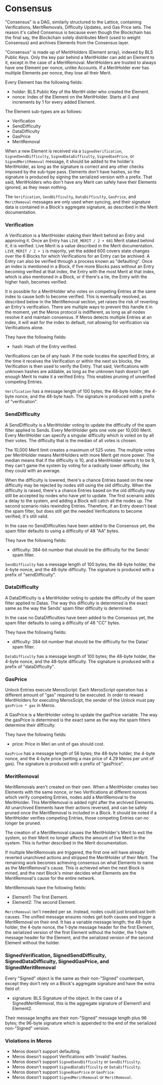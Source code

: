 # Consensus

"Consensus" is a DAG, similarly structured to the Lattice, containing Verifications, MeritRemovals, Difficulty Updates, and Gas Price sets. The reason it's called Consensus is because even though the Blockchain has the final say, the Blockchain solely distributes Merit (used to weight Consensus) and archives Elements from the Consensus layer.

"Consensus" is made up of MeritHolders (Element array), indexed by BLS Public Keys. Only the key pair behind a MeritHolder can add an Element to it, except in the case of a MeritRemoval. MeritHolders are trusted to always have one Element per nonce, unlike Accounts. If a MeritHolder ever has multiple Elements per nonce, they lose all their Merit.

Every Element has the following fields:

- holder: BLS Public Key of the MeritH older who created the Element.
- nonce: Index of the Element on the MeritHolder. Starts at 0 and increments by 1 for every added Element.

The Element sub-types are as follows:

- Verification
- SendDifficulty
- DataDifficulty
- GasPrice
- MeritRemoval

When a new Element is received via a `SignedVerification`, `SignedSendDifficulty`, `SignedDataDifficulty`, `SignedGasPrice`, or `SignedMeritRemoval` message, it should be added to the holder's MeritHolder, as long as the signature is correct and any other checks imposed by the sub-type pass. Elements don't have hashes, so the signature is produced by signing the serialized version with a prefix. That said, MeritHolders who don't have any Merit can safely have their Elements ignored, as they mean nothing.

The `Verification`, `SendDifficulty`, `DataDifficulty`, `GasPrice`, and `MeritRemoval` messages are only used when syncing, and their signature data is contained in a Block's aggregate signature, as described in the Merit documentation.

### Verification

A Verification is a MeritHolder staking their Merit behind an Entry and approving it. Once an Entry has `LIVE_MERIT / 2 + 601` Merit staked behind it, it is verified. Live Merit is a value described in the Merit documentation. `LIVE_MERIT / 2 + 1` is majority, yet the added 600 covers state changes over the 6 Blocks for which Verifications for an Entry can be archived. A Entry can also be verified through a process known as "defaulting". Once an index is mentioned in a Block, if five more Blocks pass without an Entry becoming verified at that index, the Entry with the most Merit at that index, which is also mentioned in a Block, or if there's a tie, the Entry with the higher hash, becomes verified.

It is possible for a MeritHolder who votes on competing Entries at the same index to cause both to become verified. This is eventually resolved, as described below in the MeritRemoval section, yet raises the risk of reverting an Entry's verification. There are multiple ways to prevent this handle it in the moment, yet the Meros protocol is indifferent, as long as all nodes resolve it and maintain consensus. If Meros detects multiple Entries at an index, it will wait for the index to default, not allowing for verification via Verifications alone.

They have the following fields:

- hash: Hash of the Entry verified.

Verifications can be of any hash. If the node locates the specified Entry, at the time it receives the Verification or within the next six blocks, the Verification is then used to verify the Entry. That said, Verifications with unknown hashes are addable, as long as the unknown hash doesn't get enough Merit to make it a verified Entry. This enables pruning of unverified competing Entries.

`Verification` has a message length of 100 bytes; the 48-byte holder, the 4-byte nonce, and the 48-byte hash. The signature is produced with a prefix of "verification".

### SendDifficulty

A SendDifficulty is a MeritHolder voting to update the difficulty of the spam filter applied to Sends. Every MeritHolder gets one vote per 10,000 Merit. Every MeritHolder can specify a singular difficulty which is voted on by all their votes. The difficulty that is the median of all votes is chosen.

The 10,000 Merit limit creates a maximum of 525 votes. The multiple votes per MeritHolder means MeritHolders with more Merit get more power. The median means that if the difficulty is 10, and a MeritHolder wants it to be 9, they can't game the system by voting for a radically lower difficulty, like they could with an average.

When the difficulty is lowered, there's a chance Entries based on the new difficulty may be rejected by nodes still using the old difficulty. When the difficulty is raised, there's a chance Entries based on the old difficulty may still be accepted by nodes who have yet to update. The first scenario adds a delay to the system, and adding a Block will catch all the nodes up. The second scenario risks rewinding Entries. Therefore, if an Entry doesn't beat the spam filter, but does still get the needed Verifications to become verified, it's still valid.

In the case no SendDifficulties have been added to the Consensus yet, the spam filter defaults to using a difficulty of 48 "AA" bytes.

They have the following fields:

- difficulty: 384-bit number that should be the difficulty for the Sends' spam filter.

`SendDifficulty` has a message length of 100 bytes; the 48-byte holder, the 4-byte nonce, and the 48-byte difficulty. The signature is produced with a prefix of "sendDifficulty".

### DataDifficulty

A DataDifficulty is a MeritHolder voting to update the difficulty of the spam filter applied to Datas. The way this difficulty is determined is the exact same as the way the Sends' spam filter difficulty is determined.

In the case no DataDifficulties have been added to the Consensus yet, the spam filter defaults to using a difficulty of 48 "CC" bytes.

They have the following fields:

- difficulty: 384-bit number that should be the difficulty for the Datas' spam filter.

`DataDifficulty` has a message length of 100 bytes; the 48-byte holder, the 4-byte nonce, and the 48-byte difficulty. The signature is produced with a prefix of "dataDifficulty".

### GasPrice

Unlock Entries execute MerosScript. Each MerosScript operation has a different amount of "gas" required to be executed. In order to reward MeritHolders for executing MerosScipt, the sender of the Unlock must pay `gasPrice * gas` in Meros.

A GasPrice is a MeritHolder voting to update the gasPrice variable. The way the gasPrice is determined is the exact same as the way the spam filters determine their difficulty.

They have the following fields:

- price: Price in Meri an unit of gas should cost.

`GasPrice` has a message length of 56 bytes; the 48-byte holder, the 4-byte nonce, and the 4-byte price (setting a max price of 4.29 Meros per unit of gas). The signature is produced with a prefix of "gasPrice".

### MeritRemoval

MeritRemovals aren't created on their own. When a MeritHolder creates two Elements with the same nonce, or two Verifications at different nonces which verify competing Entries, nodes add a MeritRemoval to the MeritHolder. This MeritRemoval is added right after the archived Elements. All unarchived Elements have their actions reversed, and can be safely pruned once the MeritRemoval is included in a Block. It should be noted if a MeritHolder verifies competing Entries, those competing Entries can no longer be pruned.

The creation of a MeritRemoval causes the MeritHolder's Merit to exit the system, so their Merit no longer affects the amount of live Merit in the system. This is further described in the Merit documentation.

If multiple MeritRemovals are triggered, the first one will have already reverted unarchived actions and stripped the MeritHolder of their Merit. The remaining work becomes achieving consensus on what Elements to name as the MeritRemoval's cause. This is achieved when the next Block is mined, and the next Block's miner decides what Elements are the MeritRemoval's cause for the entire network.

MeritRemovals have the following fields:

- Element1: The first Element.
- Element2: The second Element.

`MeritRemoval` isn't needed per se. Instead, nodes could just broadcast both causes. The unified message ensures nodes get both causes and trigger a MeritRemoval on their end. It has a variable message length; the 48-byte holder, the 4-byte nonce, the 1-byte message header for the first Element, the serialized version of the first Element without the holder, the 1-byte message header for the Element, and the serialized version of the second Element without the holder.

### SignedVerification, SignedSendDifficulty, SignedDataDifficulty, SignedGasPrice, and SignedMeritRemoval

Every "Signed" object is the same as their non-"Signed" counterpart, except they don't rely on a Block's aggregate signature and have the extra field of:

- signature: BLS Signature of the object. In the case of a SignedMeritRemoval, this is the aggregate signature of Element1 and Element2.

Their message lengths are their non-"Signed" message length plus 96 bytes; the 96-byte signature which is appended to the end of the serialized non-"Signed" version.

### Violations in Meros

- Meros doesn't support defaulting.
- Meros doesn't support Verifications with 'invalid' hashes.
- Meros doesn't support `SignedSendDifficulty` or `SendDifficulty`.
- Meros doesn't support `SignedDataDifficulty` or `DataDifficulty`.
- Meros doesn't support `SignedGasPrice` or `GasPrice`.
- Meros doesn't support `SignedMeritRemoval` or `MeritRemoval`.
